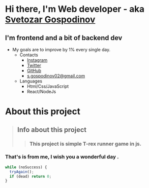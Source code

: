 # Hi there, I'm Web developer - aka [Svetozar Gospodinov](https://react-site-portfolio.netlify.app/)

## I'm frontend and a bit of backend dev

- My goals are to improve by 1% every single day.
  - Contacts
    - [Instagram](https://www.instagram.com/heyits.me902/)
    - [Twitter](https://twitter.com/SvetozarZaauna)
    - [GitHub](https://github.com/svetozar12)
    - <s.gospodinov02@gmail.com>
  - Languages
    - Html/Css/JavaScript
    - React/NodeJs

# About this project

> ## Info about this project <br/>
>
> > ### This project is simple T-rex runner game in js.

### That's is from me, I wish you a wonderful day .

```javascript
while (noSuccess) {
  tryAgain();
  if (dead) return 0;
}
```

  <!-- ctrl shift v -->
